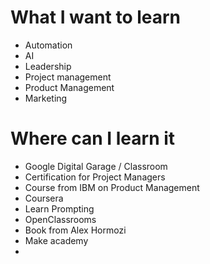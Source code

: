 # What I want to learn

- Automation
- AI 
- Leadership
- Project management
- Product Management
- Marketing

# Where can I learn it
- Google Digital Garage / Classroom
- Certification for Project Managers
- Course from IBM on Product Management
- Coursera
- Learn Prompting
- OpenClassrooms
- Book from Alex Hormozi
- Make academy
- 

